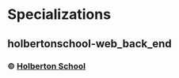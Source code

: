 # Specializations
## holbertonschool-web_back_end
### :copyright: **[Holberton School](https://www.holbertonschool.com/)**